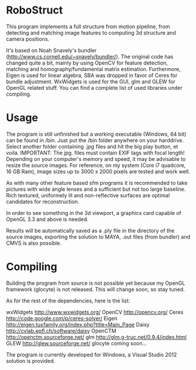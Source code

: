 RoboStruct
==========

This program implements a full structure from motion pipeline, from detecting and matching image features
to computing 3d structure and camera positions.

It's based on Noah Snavely's bundler (http://www.cs.cornell.edu/~snavely/bundler/).
The original code has changed quite a bit, mainly by using OpenCV for feature detection, matching and
homography/fundamental matrix estimation. Furthermore, Eigen is used for linear algebra,
SBA was dropped in favor of Ceres for bundle adjustment.
WxWidgets is used for the GUI, glm and GLEW for OpenGL related stuff. You can find a complete list
of used libraries under compiling.


Usage
=====

The program is still unfinished but a working executable (Windows, 64 bit) can be found in /bin.
Just put the /bin folder anywhere on your harddrive. Select another folder containing .jpg files and hit the big play button, et voila.
IMPORTANT: The jpg. files must contain EXIF tags with focal length!
Depending on your computer's memory and speed, it may be advisable to resize the source images.
For reference, on my system (Core i7 quadcore, 16 GB Ram), image sizes up to 3000 x 2000 pixels are tested and work well.

As with many other feature based sfm programs it is recommended to take pictures with wide angle lenses and a
sufficient but not too large baseline. Rich textured, uniformely lit and non-reflective surfaces are
optimal candidates for reconstruction.

In order to see something in the 3d viewport, a graphics card capable of OpenGL 3.3 and above is needed.

Results will be automatically saved as a .ply file in the directory of the source images,
exporting the solution to MAYA, .out files (from bundler) and CMVS is also possible.


Compiling
=========

Building the program from source is not possible yet because my OpenGL framework (glocyte) is not released.
This will change soon, so stay tuned.

As for the rest of the dependencies, here is the list:

wxWidgets    http://www.wxwidgets.org/
OpenCV       http://opencv.org/
Ceres        http://code.google.com/p/ceres-solver/
Eigen        http://eigen.tuxfamily.org/index.php?title=Main_Page
Daisy        http://cvlab.epfl.ch/software/daisy
OpenCTM      http://openctm.sourceforge.net/
glm          http://glm.g-truc.net/0.9.4/index.html
GLEW         http://glew.sourceforge.net/
glocyte      coming soon...

The program is currently developed for Windows, a Visual Studio 2012 solution is provided.
